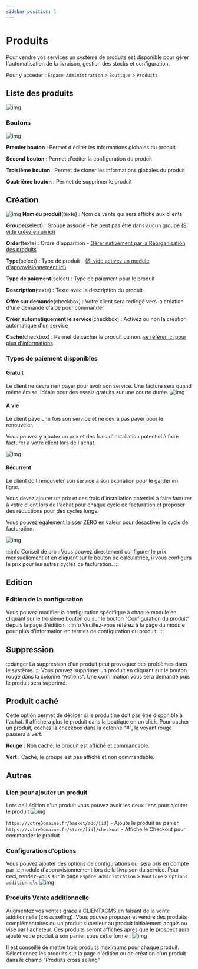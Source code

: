 ```yaml
---
sidebar_position: 1
---
```


# Produits

Pour vendre vos services un système de produits est disponible pour gérer l'automatisation de la livraison, gestion des stocks et configuration.

Pour y accéder : `Espace Administration` > `Boutique` > `Produits`

## Liste des produits
![img](https://media.discordapp.net/attachments/475073153509490689/957675371279577229/unknown.png)
### Boutons
![img](https://media.discordapp.net/attachments/475073153509490689/957675470185435246/unknown.png)

**Premier bouton** : Permet d'éditer les informations globales du produit

**Second bouton** : Permet d'éditer la configuration du produit

**Troisième bouton** : Permet de cloner les informations globales du produit

**Quatrième bouton** : Permet de supprimer le produit

## Création
![img](https://media.discordapp.net/attachments/1033142197102592131/1033290336090456094/unknown.png)
**Nom du produit**(texte) : Nom de vente qui sera affiché aux clients

**Groupe**(select) : Groupe associé - Ne peut pas être dans aucun groupe [(Si vide créez en un ici)](./groups#Création)

**Order**(texte) : Ordre d'apparition - [Gérer nativement par la Réorganisation des produits](./groups#Réorganisation-des-produits)

**Type**(select) : Type de produit - [(Si vide activez un module d'approvisionnement ici)](../modules#Activation-dun-module)

**Type de paiement**(select) : Type de paiement pour le produit

**Description**(texte) : Texte avec la description du produit

**Offre sur demande**(checkbox) : Votre client sera redirigé vers la création d'une demande d'aide pour commander

**Créer automatiquement le service**(checkbox) : Activez ou non la création automatique d'un service

**Caché**(checkbox) : Permet de cacher le produit ou non. [se référer ici pour plus d'informations](./products#Produit-caché)


### Types de paiement disponibles
#### Gratuit
Le client ne devra rien payer pour avoir son service. Une facture sera quand même émise. Idéale pour des essais gratuits sur une courte durée.
![img](https://media.discordapp.net/attachments/475073153509490689/957681991212482560/unknown.png)
#### A vie
Le client paye une fois son service et ne devra pas payer pour le renouveler.

Vous pouvez y ajouter un prix et des frais d'installation potentiel à faire facturer à votre client lors de l'achat.

![img](https://media.discordapp.net/attachments/475073153509490689/957681127345238016/unknown.png)
#### Récurrent
Le client doit renouveler son service à son expiration pour le garder en ligne.

Vous devez ajouter un prix et des frais d'installation potentiel à faire facturer à votre client lors de l'achat pour chaque cycle de facturation et proposer des réductions pour des cycles longs.

Vous pouvez également laisser ZÉRO en valeur pour désactiver le cycle de facturation.

![img](https://media.discordapp.net/attachments/475073153509490689/957682824255766538/unknown.png)

:::info
Conseil de pro : Vous pouvez directement configurer le prix mensuellement et en cliquant sur le bouton de calculatrice, il vous configura le prix pour les autres cycles de facturation.
:::
## Edition
### Edition de la configuration
Vous pouvez modifier la configuration spécifique à chaque module en cliquant sur le troisième bouton ou sur le bouton "Configuration du produit" depuis la page d'édition.
:::info
Veuillez-vous référez à la page du module pour plus d'information en termes de configuration du produit.
:::
## Suppression
:::danger
La suppression d'un produit peut provoquer des problèmes dans le système.
:::
Vous pouvez supprimer un produit en cliquant sur le bouton rouge dans la colonne "Actions". Une confirmation vous sera demandé puis le produit sera supprimé.


## Produit caché
Cette option permet de décider si le produit ne doit pas être disponible à l'achat. Il affichera plus le produit dans la boutique en un click. Pour cacher un produit, cochez la checkbox dans la colonne "#", le voyant rouge passera à vert.

**Rouge** : Non caché, le produit est affiché et commandable.

**Vert** : Caché, le groupe est pas affiché et non commandable.
## Autres 
### Lien pour ajouter un produit

Lors de l'édition d'un produit vous pouvez avoir les deux liens pour ajouter le produit
![img](https://media.discordapp.net/attachments/1033142197102592131/1033298298850787368/unknown.png)

`https://votreDomaine.fr/basket/add/[id]` - Ajoute le produit au panier
`https://votreDomaine.fr/store/[id]/checkout` - Affiche le Checkout pour commander le produit

### Configuration d'options

Vous pouvez ajouter des options de configurations qui sera pris en compte par le module d'approvisionnement lors de la livraison du service. Pour ceci, rendez-vous sur la page `Espace administration` > `Boutique` > `Options additionnels`
![img](https://media.discordapp.net/attachments/1028299741534113792/1029481717775474738/unknown.png?width=1440&height=577)
### Produits Vente additionnelle

Augmentez vos ventes grâce à CLIENTXCMS en faisant de la vente additionnelle (cross selling).
Vous pouvez proposer et vendre des produits complémentaires ou un produit supérieur au produit initialement acquis ou visé par l'acheteur. Ces produits seront affichés après que le prospect aura ajouté votre produit à son panier sous cette forme : 
![img](https://media.discordapp.net/attachments/882576437075394650/1012292936278478879/31.png?width=1253&height=676)

Il est conseillé de mettre trois produits maximums pour chaque produit. Sélectionnez les produits sur la page d'édition ou de création d'un produit dans le champ "Produits cross selling"   